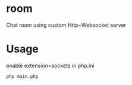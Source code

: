 # room

Chat room using custom Http+Websocket server

# Usage

enable extension=sockets in php.ini

`php main.php`

